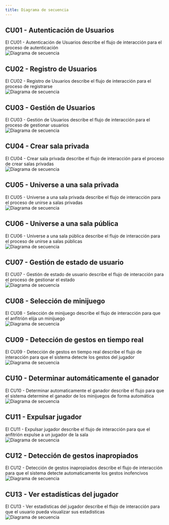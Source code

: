 ```yaml
---
title: Diagrama de secuencia
---
```


## CU01 - Autenticación de Usuarios  
El CU01 - Autenticación de Usuarios describe el flujo de interacción para el proceso de autenticación  
![Diagrama de secuencia](../../../assets/secuencia-01.jpg)

## CU02 - Registro de Usuarios  
El CU02 - Registro de Usuarios describe el flujo de interacción para el proceso de registrarse  
![Diagrama de secuencia](../../../assets/secuencia-02.jpg)

## CU03 - Gestión de Usuarios  
El CU03 - Gestión de Usuarios describe el flujo de interacción para el proceso de gestionar usuarios  
![Diagrama de secuencia](../../../assets/secuencia-03.jpg)

## CU04 - Crear sala privada  
El CU04 - Crear sala privada describe el flujo de interacción para el proceso de crear salas privadas  
![Diagrama de secuencia](../../../assets/secuencia-04.jpg)

## CU05 - Universe a una sala privada  
El CU05 - Universe a una sala privada describe el flujo de interacción para el proceso de unirse a salas privadas  
![Diagrama de secuencia](../../../assets/secuencia-05.jpg)

## CU06 - Universe a una sala pública  
El CU06 - Universe a una sala pública describe el flujo de interacción para el proceso de unirse a salas públicas  
![Diagrama de secuencia](../../../assets/secuencia-06.jpg)

## CU07 - Gestión de estado de usuario  
El CU07 - Gestión de estado de usuario describe el flujo de interacción para el proceso de gestionar el estado  
![Diagrama de secuencia](../../../assets/secuencia-07.jpg)

## CU08 - Selección de minijuego  
El CU08 - Selección de minijuego describe el flujo de interacción para que el anfitrión elija un minijuego  
![Diagrama de secuencia](../../../assets/secuencia-08.jpg)

## CU09 - Detección de gestos en tiempo real  
El CU09 - Detección de gestos en tiempo real describe el flujo de interacción para que el sistema detecte los gestos del jugador  
![Diagrama de secuencia](../../../assets/secuencia-09.jpg)

## CU10 - Determinar automáticamente el ganador  
El CU10 - Determinar automaticamente el ganador describe el flujo para que el sistema determine el ganador de los minijuegos de forma automática  
![Diagrama de secuencia](../../../assets/secuencia-10.jpg)

## CU11 - Expulsar jugador  
El CU11 - Expulsar jugador describe el flujo de interacción para que el anfitrión expulse a un jugador de la sala  
![Diagrama de secuencia](../../../assets/secuencia-11.jpg)

## CU12 - Detección de gestos inapropiados  
El CU12 - Detección de gestos inapropiados describe el flujo de interacción para que el sistema detecte automaticamente los gestos inofencivos  
![Diagrama de secuencia](../../../assets/secuencia-12.jpg)

## CU13 - Ver estadísticas del jugador  
El CU13 - Ver estadisticas del jugador describe el flujo de interacción para que el usuario pueda visualizar sus estadisticas  
![Diagrama de secuencia](../../../assets/secuencia-13.jpg)
